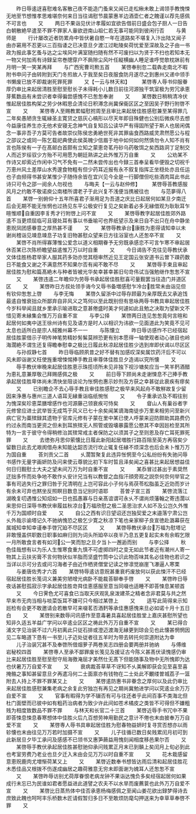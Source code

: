 <!-- { "loadSidebar": true } -->
　　昨日辱逺迓喜慰难名客散己夜不能造门蚤来又闻已走松楸未敢上谒领手教愧悚无地至节想惟孝思难堪奈何来日当往谒慰节晨蒙惠羊边酒壶仁者之餽谨以荐先感佩不可言也
　　又
　　两日不果诣见伏计孝履如宜欲告借前日盛会包子厨人一日告白朝散絶早遣至不罪不罪家人軰欲逰南山祖仁若无事可能同到彼闲行否
　　与黄师是
　　行计屡改近者防累舟中皆伏暑自愍一年在道路矣不堪复入汴出陆又闻子由亦窘用不忍更以三百指诿之已决意旦夕渡江过毗陵矣荷忧爱至深故及之子由一书政为报此事乞蚤与达之尘埃风叶满室随扫随有然不可废扫以为贤于不扫也若知本无一物又何加焉有诗録呈帘巻牕穿户不扄隙尘风叶任縦横幽人睡足谁呼觉欹枕牀前有月明一笑一笑某再拜
　　与广西宪曹司勲五首
　　某啓奉别忽二载犇走南北不暇附书申问子由转附到天门冬煎故人于我至矣日夜服食防月遂尽之到惠州又递中领手书懒废已放不即裁谢死罪死罪
　　又【一云与林天和】
　　某啓専人辱书仰服眷厚仍审比来起居清胜至慰至慰长子未得耗小儿数日前往河源独干筑室极为劳冗承恵芽蕉数品有未尝识者幸得徧尝感愧不已怱怱奉谢
　　又
　　某啓数日稍稍清冷伏惟起居佳胜构架之劳少休暇思企清论日积滞念尚冀保衞区区之至因吴子野行附啓不宣
　　又
　　某啓専人至赐教累幅慰拊周至且审比来起居佳胜感慰兼至某得罪几二年矣愚陋贪生辄縁圣主寛贷之慈灰心槁形以尽天年即目殊健也公别后微疾尽去想今益康佳养生亦无他术安寝无念神气自复知吕公读华严有得固所望于斯人也居闲偶念一事非吾子方莫可告者故崇仪陈侯忠勇絶世死非其罪庙食西路威灵肃然愿公与程之邵议之或同一陈乞载祀典使此侯英魄少信眉于地中如何如何然慎勿令人知不肖有言也陈侯有一子在髙邮白首颇有立知之蒙恵竒茗丹砂乌药敬饵之矣西路洞丁足制交人而近岁绥驭少方殆不可用愿为朝廷熟讲之此外惟万万自重
　　又
　　公劝某不作诗又却索近作闲中习气不免有一二然未尝传出也今録三首奉呈看毕便毁之切祝千万恵州风土差厚山水秀邃食物粗有但少药耳近报有永不叙复指挥正坐穏处亦且任运也子由频得书甚安某惟少子随侍余皆在宜兴见今全是一行脚僧但吃些酒肉耳此书此诗只可令之邵一阅余人勿视也
　　与晦夫【一云与赵仲修】
　　某啓辱荅教感服风月之约敢不敬诺庾公南楼所谓老子于此兴复不浅便当携被往也
　　与范夣得八首
　　某啓一别俯仰十五年所喜君子渐用足为吾道之庆比日起居何如某旦夕南迁后会无期不能无怅惘也过扬见东平公极安行复见之矣新着必多无縁借观为耿耿耳乍暄惟顺自重因李豸秀才行附啓上问不宣
　　又
　　某啓辱教字起居佳胜郊外路逺不当更烦屈临可且寝处耳有事以书垂喻可也界纸望示及来日自不出只在舟中静坐恵贶凤团感眷意之厚热甚不谨
　　又
　　某啓辱教承台康胜为恵得请知幸以未谢尚稽诣见竦息竦息子功复旧物甚慰众望来日方往浴室也人还怱卒不宣
　　又
　　某啓不肖所得寡薄惟公爱念以道义相期眷予无穷既承感恋不可言乍寒不审起居休否某已次陈桥瞻望益逺惟万万以时自重
　　又
　　今日谒告不克往见辱教伏承文体佳胜杨君举家人服其药多効亦觉其穏审然近见王定国云张安道书云曽下疎药数日不能食又谢之不满意然不知果尔否有闻不敢不尽
　　又
　　某啓辱手柬且审起居佳胜为慰和篇髙絶木与种者皆被光华矣幸甚幸甚旧句竒伟试当强勉继作怱怱不宣
　　又
　　某啓违逺二年瞻仰为劳辱书承起居佳胜慰喜可量觐罢当往造门并道区区
　　又
　　某啓昨日方叔处领手诲今又辱书备増感慰乍冷台胜常未由诣见但有钦仰怱怱上啓
　　与李无悔
　　某啓久留浙中过辱存顾最为亲厚既去又承追饯最逺自惟衰拙众所鄙弃自非风义之笃何以至此既别但有思咏两辱书教具审起居佳胜今岁科举闻且就乡里承示喻进取之意甚倦盛时美才何遽如此且勉之决取为望新文不惜见寄未縁集会惟万万自重不宣
　　与李公择
　　某啓两日连见怱怱竟何言暄和起居何如夷中送王徐州诗有见及语方是时人以相识为讳欲一见面道此为笑竟不见可太息也适所白是宗人棫雅州幕不一一
　　与陈懐立
　　昨日辱访感怍不已经宿起居佳胜蒙借示子明传神笔势精妙髣髴莫辨恐更有别本愿得一轴使观者动心骇目也岭海濶絶不谓生还复得瞻奉慰幸之极比日履此秋凉起居佳胜少选到岸即伏谒以尽区区
　　与孙叔静七首
　　昨日辱临顾夙昔之好不替有加感叹深矣属饮药汗后不可以风未即诣谢又枉使旌重增悚惕捧手教且审尊体佳胜旦夕造谒以究所懐
　　又
　　辱手教伏审晚来起居佳胜恵示珠揽顷所未见非独下视沙塘矣应当一笑羊麫酒醋为恵礼意兼厚敬己拜赐感佩之极
　　又
　　前日辱下顾尚未走谢悚息不己捧手教承起居佳胜卑体尚未清快坐阻谈论为怅惘也惠示妙剂及方获之幸甚従此衰疾有瘳矣
　　又
　　已别瞻企不去心辱手教且审佳胜感慰之极早来风起舟不敢觧故复少留因来浄惠与惠州三道人语耳无縁重诣临纸惋怅
　　又
　　令子重承访及不暇往别为愧深矣珍恵菜膳增感怍也河源藤己领衰疾可恃矣
　　又
　　睂山人有巢谷者字元修曾应进士武举皆无成笃于风义已七十余矣闻某谪海南徒歩万里来相劳问至新兴病亡官为藁殡録其遗物于官库元修有子蒙在里中某已使人呼蒙来迎防颇助其路费仍约过永而南当更资之但未到耳旅殡无人照管或毁壊暴露愿公愍其不幸因廵检至其所特为一言于彼守令得稍修治其殡常戒主者保防之以须其子之至则恩及存亡耳死罪死罪
　　又
　　去徳弥月思仰萦懐比日履此新阳起居増胜行路百阻至英方再宿矣少留数日此去尤艰阂借舟未知能达韶否流行坎止辄复任縁不烦深念也后会未卜惟万万为国自重
　　荅刘贡父二首
　　乆濶暂聚复此违异怅惘至今公私纷纷有失驰问辱书感怍无量字画妍防及问来使云尊貌比初下车时晢且泽矣闻之喜甚比来起居想益佳何日归觐慰士大夫之望未间万万为时自重不宣
　　又
　　某忝冒过甚出于素奨然迂拙多忤而处争地不敢作乆安计兄当有以教督之血指汗顔旁观之説奈何奈何举官之事有司逃失行之罪归咎于兄清明在上岂可容此小子何与焉茯苓松脂虽乏近効而岁计有余未可弃也黙坐反照瞑目数息当记别时语耶
　　荅曽子宣三首
　　某啓流落江湖晚复叨遇惟公知炤如一日也孤愚寡与日亲髙谊谓可永乆不谓尚烦藩翰之寄违濶以来思仰日深辱书教伏审履兹秋凉台万福欣慰之极二圣思治求人如不及公岂久外惟千万为国顺时自爱
　　又
　　自公之西有识日望诏还岂独契爱之末邉落宁肃公岂乆外哉示谕塔记久不驰纳愧恐之极乞少寛之秋凉下笔也亲家柳子良宣徳赴潞幕获在属城知幸知幸谨奉手啓冗廹不尽区区
　　又
　　某啓辱教伏承台万福为慰塔记非敢慢盖供职数日职事如麻归则为词头所廹卒以夜半乃息五更复起实未有余暇乞限一月所敢食言者有如河公一笑而恕之旦夕当卜一邂逅而别
　　与李公择
　　秋色佳哉想有以为乐人生惟寒食重九慎不可虚掷四时之变无如此节者近有潮州人寄一物其上云扶劣膏不言何物状似羊脂而坚盛竹筒中公识此物否味其名必佳物也若识之当详以示可分去或问习海者子由近作栖贤僧堂记读之惨凛觉崩崖飞瀑逼人寒栗
　　与姜唐佐秀才六首
　　某啓特辱逺访意贶甚重衰朽废放何以获此悚汗不已经宿起居佳胜长笺词义兼美穷陋增光病卧不能裁荅聊奉手啓
　　又
　　某啓昨日辱夜话甚慰孤寂示字承起居佳胜竒荈佳恵感服至意当同啜也适睡不即荅悚息某顿首
　　又
　　今日霁色尤可喜食已当取天庆观乳泉泼建茶之精者念非君莫与共之然早来市无肉当相与啖菜饭耳不嫌可只今相过某啓上
　　又
　　适写此简得来示知廵检有会更不敢邀请会若散早可来啜茗否酒麫等承佳惠感愧来旦必如诺十月十五日白
　　又
　　某啓别来数辱问讯感怍至意毒暑具喜起居佳胜堂上嘉庆甚慰所望也知非久适五羊益广学问以卒逺业区区之祷此外万万自重不宣
　　又
　　某已得合浦文字见治装不过六月初离此只従石排或澄迈渡海无縁更到琼会见也此懐甚惘惘因见二车略道下恳有一书至儿子迈处従者往五羊时为带去转托何崇道附达为幸
　　儿子治装冗甚不及奉啓所借烟萝子两巻吴志四册会要两册并驰纳
　　与傅维岩秘校四首
　　某啓専人至承不鄙罪废长笺见及援证古今陈义甚髙伏读愧感仍审比来起居佳胜至慰至慰守局海徼淹屈才美然仕无髙下但能随事及物中无所愧即为达也伏暑万万自爱不宣
　　又
　　衰病裁荅草草不讶知不乆美解即获会见至喜至喜掩骼之事知甚留意旦夕再遣冯何二士面禀亦有钱物在二士处此不覼缕曽城荔子一篮附去人持上不罪不罪某又上
　　又
　　某啓逺防惠书非眷念之厚何以及此仍审比来起居佳胜感慰兼集老病之余复此穷独岂有再见之期尚冀勉进学问以究逺业余万万自爱不宣
　　又
　　官事有暇得为学不辍否有可与往还者乎此间百事不类海北但杜门面壁而已彼中如有粗药治病者为致少许此间如苍术橘皮之类皆不可得但不嫌粗贱为相度致数品不罪不罪
　　与林天和长官二十三首
　　某啓近辱手书冗中不果即荅悚息悚息春寒想体中佳胜火后凢百想劳神用勤民之意计不倦也末由披奉万万自爱不宣
　　又
　　某啓専人辱书具审起居佳胜为慰春物益妍时复寻赏否想亦以雨轸懐也末由往见万万若时加摄不宣
　　又
　　儿子往循已数日矣贱累闰月初可到此新居旦夕毕工承问及感感不已领书又惠笋蕨益用愧刻闻相度移邑果尔否
　　又
　　某啓辱手教伏承起居佳胜甚慰驰仰承问贱累正月末已到贑上矣闰月上旬必到此也考室劳费乃老业也旦夕迁入末由会见万万以时自重不宣
　　又
　　花木栽感留意恵贶鹿肉尤増惭荷某又上
　　又
　　某啓近数奉书想皆达雨后清和起居佳胜花木悉佳品又根拨不伤遂成幽居之趣荷雅意无穷未即面谢为媿耳人还怱怱不宣
　　又
　　某啓昨辱访别尤荷厚眷恨老病龙钟不果诣达愧负多矣经宿起居何如果成行未忘已为民谁如君者愿益进此道譬之农夫不以水旱而废藨蓘也此外万万自爱不宣
　　又
　　某啓比日蒸热体中佳否承恵杨梅感佩之至闻山姜花欲出録梦得诗去庶致此餽也呵呵丰乐桥数木匠请假暂归多日不至敢烦防麾勾押送来为幸草草奉啓不罪
　　又
